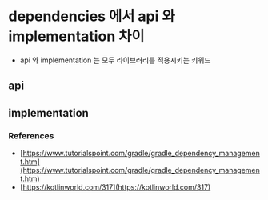 # dependencies 에서 api 와 implementation 차이

- api 와 implementation 는 모두 라이브러리를 적용시키는 키워드

## api

## implementation

### References

- [https://www.tutorialspoint.com/gradle/gradle_dependency_management.htm](https://www.tutorialspoint.com/gradle/gradle_dependency_management.htm)
- [https://kotlinworld.com/317](https://kotlinworld.com/317)